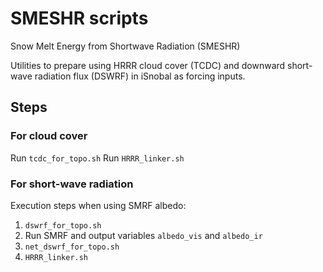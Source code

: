 # SMESHR scripts

Snow Melt Energy from Shortwave Radiation (SMESHR)

Utilities to prepare using HRRR cloud cover (TCDC) and downward short-wave 
radiation flux (DSWRF) in iSnobal as forcing inputs.

## Steps
### For cloud cover
Run `tcdc_for_topo.sh`
Run `HRRR_linker.sh`

### For short-wave radiation

Execution steps when using SMRF albedo:
1. `dswrf_for_topo.sh`
2. Run SMRF and output variables `albedo_vis` and `albedo_ir`
3. `net_dswrf_for_topo.sh`
4. `HRRR_linker.sh`
